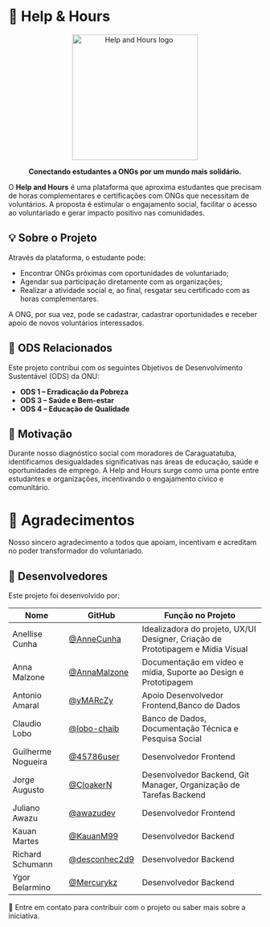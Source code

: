 # 👐 Help & Hours

<p align="center">
  <img src="https://github.com/user-attachments/assets/b6bf4b90-3f05-44a8-a8ca-937538dc8265" alt="Help and Hours logo" width="250"/>
</p>
<p align="center">
  <b>Conectando estudantes a ONGs por um mundo mais solidário.</b>
</p>

O **Help and Hours** é uma plataforma que aproxima estudantes que precisam de horas complementares e certificações com ONGs que necessitam de voluntários. A proposta é estimular o engajamento social, facilitar o acesso ao voluntariado e gerar impacto positivo nas comunidades.

## 💡 Sobre o Projeto

Através da plataforma, o estudante pode:

- Encontrar ONGs próximas com oportunidades de voluntariado;
- Agendar sua participação diretamente com as organizações;
- Realizar a atividade social e, ao final, resgatar seu certificado com as horas complementares.

A ONG, por sua vez, pode se cadastrar, cadastrar oportunidades e receber apoio de novos voluntários interessados.

## 🌱 ODS Relacionados

Este projeto contribui com os seguintes Objetivos de Desenvolvimento Sustentável (ODS) da ONU:

- **ODS 1 – Erradicação da Pobreza**
- **ODS 3 – Saúde e Bem-estar**
- **ODS 4 – Educação de Qualidade**

## 🧠 Motivação

Durante nosso diagnóstico social com moradores de Caraguatatuba, identificamos desigualdades significativas nas áreas de educação, saúde e oportunidades de emprego. A Help and Hours surge como uma ponte entre estudantes e organizações, incentivando o engajamento cívico e comunitário.

# 🤝 Agradecimentos
Nosso sincero agradecimento a todos que apoiam, incentivam e acreditam no poder transformador do voluntariado.

## 👥 Desenvolvedores
Este projeto foi desenvolvido por:

| Nome               | GitHub                                            | Função no Projeto                                                                     |
|--------------------|---------------------------------------------------|---------------------------------------------------------------------------------------|
| Anellise Cunha     | [@AnneCunha](https://github.com/AnneCunha)        | Idealizadora do projeto, UX/UI Designer, Criação de Prototipagem e Mídia Visual       |
| Anna Malzone       | [@AnnaMalzone](https://github.com/AnnaMalzone)    | Documentação em vídeo e mídia, Suporte ao Design e Prototipagem                       |
| Antonio Amaral     | [@yMARcZy](https://github.com/yMARcZy)            | Apoio Desenvolvedor Frontend,Banco de Dados                                           |
| Claudio Lobo       | [@lobo-chaib](https://github.com/lobo-chaib)      | Banco de Dados, Documentação Técnica e Pesquisa Social                                |
| Guilherme Nogueira | [@45786user](https://github.com/45786user)        | Desenvolvedor Frontend                                                                |
| Jorge Augusto      | [@CloakerN ](https://github.com/CloakerN)         | Desenvolvedor Backend, Git Manager, Organização de Tarefas Backend                    |
| Juliano Awazu      | [@awazudev](https://github.com/awazudev)          | Desenvolvedor Frontend                                                                |
| Kauan Martes       | [@KauanM99](https://github.com/KauanM99)          | Desenvolvedor Backend                                                                 |
| Richard Schumann   | [@desconhec2d9](https://github.com/desconhec2d9)  | Desenvolvedor Backend                                                                 |
| Ygor Belarmino     | [@Mercurykz](https://github.com/Mercurykz)        | Desenvolvedor Backend                                                                 |


💬 Entre em contato para contribuir com o projeto ou saber mais sobre a iniciativa.



